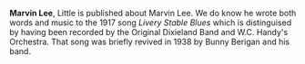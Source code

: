 
**Marvin Lee**, Little is published about Marvin Lee. We do know he wrote both words and music to the 1917 song *Livery Stable Blues* which is distinguised by having been recorded by the Original Dixieland Band and W.C. Handy's Orchestra. That song was briefly revived in 1938 by Bunny Berigan and his band. 